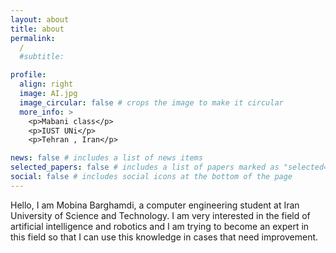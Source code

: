 ```yaml
---
layout: about
title: about
permalink:
  /
  #subtitle:

profile:
  align: right
  image: AI.jpg
  image_circular: false # crops the image to make it circular
  more_info: >
    <p>Mabani class</p>
    <p>IUST UNi</p>
    <p>Tehran , Iran</p>

news: false # includes a list of news items
selected_papers: false # includes a list of papers marked as "selected={true}"
social: false # includes social icons at the bottom of the page
---
```


Hello, I am Mobina Barghamdi, a computer engineering student at Iran University of Science and Technology. I am very interested in the field of artificial intelligence and robotics and I am trying to become an expert in this field so that I can use this knowledge in cases that need improvement.
